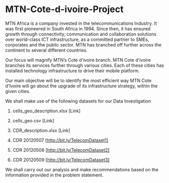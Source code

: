 # MTN-Cote-d-ivoire-Project

MTN Africa is a company invested in the telecommunications Industry.
It was first pioneered in South Africa in 1994. Since then, it has ensured growth through connectivity, communication and collaboration solutions over world-class ICT infrastructure, as a committed partner to SMEs, corporates and the public sector. MTN has branched off further across the continent to several different countries.

Our focus will magnify MTN’s Cote d'ivoire branch. 
MTN Cote d’ivoire branches its services further through various cities. Each of these cities has installed technology infrastructure to drive their mobile platform.

Our main objective will be to identify the most efficient way MTN Cote d'Ivoire will go about the upgrade of its infrastructure strategy, within the given cities.

We shall make use of the following datasets for our Data Investigation

1.	cells_geo_description.xlsx [Link]

2.	cells_geo.csv [Link]

3.	CDR_description.xlsx [Link]

4.	CDR 20120507 [http://bit.ly/TelecomDataset1]

5.	CDR 20120508 [http://bit.ly/TelecomDataset2]

6.	CDR 20120509 [http://bit.ly/TelecomDataset3]

We shall carry out our analysis and make recommendations based on the information provided in the problem statement.

